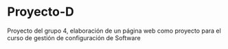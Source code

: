 # Proyecto-D
Proyecto del grupo 4, elaboración de un página web como proyecto para el curso de gestión de configuración de Software
